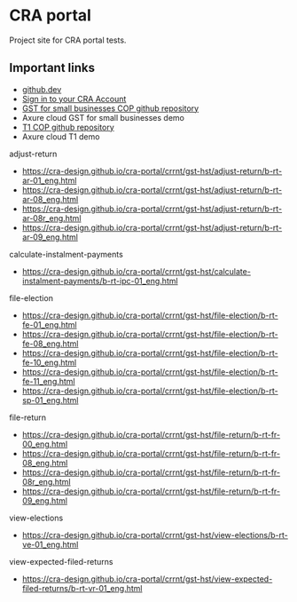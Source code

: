 # CRA portal

Project site for CRA portal tests. 

## Important links

- [github.dev](https://github.dev/cra-design/cra-portal/blob/main/)
- [Sign in to your CRA Account](https://cra-design.github.io/cra-portal/index.html)
- [GST for small businesses COP github repository](https://github.com/cra-design/gst-hst-business/)
- Axure cloud GST for small businesses demo
- [T1 COP github repository](https://github.com/cra-design/T1-cop/)
- Axure cloud T1 demo

adjust-return

- https://cra-design.github.io/cra-portal/crrnt/gst-hst/adjust-return/b-rt-ar-01_eng.html
- https://cra-design.github.io/cra-portal/crrnt/gst-hst/adjust-return/b-rt-ar-08_eng.html
- https://cra-design.github.io/cra-portal/crrnt/gst-hst/adjust-return/b-rt-ar-08r_eng.html
- https://cra-design.github.io/cra-portal/crrnt/gst-hst/adjust-return/b-rt-ar-09_eng.html

calculate-instalment-payments

- https://cra-design.github.io/cra-portal/crrnt/gst-hst/calculate-instalment-payments/b-rt-ipc-01_eng.html

file-election

- https://cra-design.github.io/cra-portal/crrnt/gst-hst/file-election/b-rt-fe-01_eng.html
- https://cra-design.github.io/cra-portal/crrnt/gst-hst/file-election/b-rt-fe-08_eng.html
- https://cra-design.github.io/cra-portal/crrnt/gst-hst/file-election/b-rt-fe-10_eng.html
- https://cra-design.github.io/cra-portal/crrnt/gst-hst/file-election/b-rt-fe-11_eng.html
- https://cra-design.github.io/cra-portal/crrnt/gst-hst/file-election/b-rt-sp-01_eng.html

file-return

- https://cra-design.github.io/cra-portal/crrnt/gst-hst/file-return/b-rt-fr-00_eng.html
- https://cra-design.github.io/cra-portal/crrnt/gst-hst/file-return/b-rt-fr-08_eng.html
- https://cra-design.github.io/cra-portal/crrnt/gst-hst/file-return/b-rt-fr-08r_eng.html
- https://cra-design.github.io/cra-portal/crrnt/gst-hst/file-return/b-rt-fr-09_eng.html

view-elections

- https://cra-design.github.io/cra-portal/crrnt/gst-hst/view-elections/b-rt-ve-01_eng.html

view-expected-filed-returns

- https://cra-design.github.io/cra-portal/crrnt/gst-hst/view-expected-filed-returns/b-rt-vr-01_eng.html
